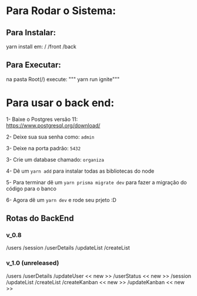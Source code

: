 # Para Rodar o Sistema:

## Para Instalar:
yarn install em:
/
/front
/back

## Para Executar:
na pasta Root(/) execute:
""" yarn run ignite"""

# Para usar o back end:

1- Baixe o Postgres versão 11:  
https://www.postgresql.org/download/

2- Deixe sua sua senha como: `admin`

3- Deixe na porta padrão: `5432`

3- Crie um database chamado: `organiza` 

4- Dê um `yarn add` para instalar todas as bibliotecas do node
 
5- Para terminar dê um `yarn prisma migrate dev` para fazer a migração do código para o banco

6- Agora dê um `yarn dev` e rode seu prjeto :D 

## Rotas do BackEnd
### v_0.8
/users
/session
/userDetails
/updateList
/createList

### v_1.0 (unreleased)
/users
/userDetails
/updateUser << new >>
/userStatus << new >>
/session
/updateList
/createList
/createKanban << new >>
/updateKanban << new >>
